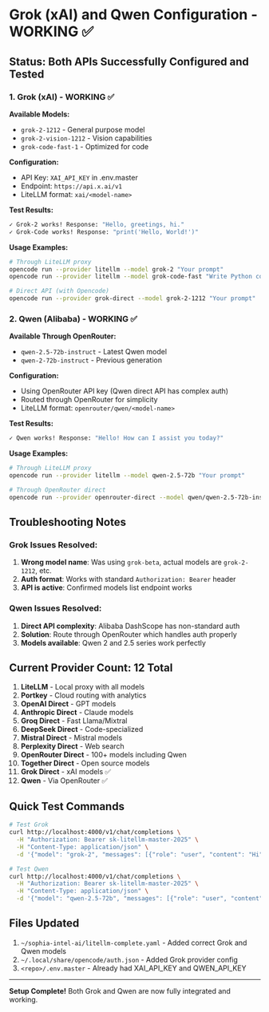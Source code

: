 # Grok (xAI) and Qwen Configuration - WORKING ✅

## Status: Both APIs Successfully Configured and Tested

### 1. Grok (xAI) - WORKING ✅

**Available Models:**
- `grok-2-1212` - General purpose model
- `grok-2-vision-1212` - Vision capabilities  
- `grok-code-fast-1` - Optimized for code

**Configuration:**
- API Key: `XAI_API_KEY` in .env.master
- Endpoint: `https://api.x.ai/v1`
- LiteLLM format: `xai/<model-name>`

**Test Results:**
```bash
✓ Grok-2 works! Response: "Hello, greetings, hi."
✓ Grok-Code works! Response: "print('Hello, World!')"
```

**Usage Examples:**
```bash
# Through LiteLLM proxy
opencode run --provider litellm --model grok-2 "Your prompt"
opencode run --provider litellm --model grok-code-fast "Write Python code"

# Direct API (with Opencode)
opencode run --provider grok-direct --model grok-2-1212 "Your prompt"
```

### 2. Qwen (Alibaba) - WORKING ✅

**Available Through OpenRouter:**
- `qwen-2.5-72b-instruct` - Latest Qwen model
- `qwen-2-72b-instruct` - Previous generation

**Configuration:**
- Using OpenRouter API key (Qwen direct API has complex auth)
- Routed through OpenRouter for simplicity
- LiteLLM format: `openrouter/qwen/<model-name>`

**Test Results:**
```bash
✓ Qwen works! Response: "Hello! How can I assist you today?"
```

**Usage Examples:**
```bash
# Through LiteLLM proxy
opencode run --provider litellm --model qwen-2.5-72b "Your prompt"

# Through OpenRouter direct
opencode run --provider openrouter-direct --model qwen/qwen-2.5-72b-instruct "Your prompt"
```

## Troubleshooting Notes

### Grok Issues Resolved:
1. **Wrong model name**: Was using `grok-beta`, actual models are `grok-2-1212`, etc.
2. **Auth format**: Works with standard `Authorization: Bearer` header
3. **API is active**: Confirmed models list endpoint works

### Qwen Issues Resolved:
1. **Direct API complexity**: Alibaba DashScope has non-standard auth
2. **Solution**: Route through OpenRouter which handles auth properly
3. **Models available**: Qwen 2 and 2.5 series work perfectly

## Current Provider Count: 12 Total

1. **LiteLLM** - Local proxy with all models
2. **Portkey** - Cloud routing with analytics
3. **OpenAI Direct** - GPT models
4. **Anthropic Direct** - Claude models
5. **Groq Direct** - Fast Llama/Mixtral
6. **DeepSeek Direct** - Code-specialized
7. **Mistral Direct** - Mistral models
8. **Perplexity Direct** - Web search
9. **OpenRouter Direct** - 100+ models including Qwen
10. **Together Direct** - Open source models
11. **Grok Direct** - xAI models ✅
12. **Qwen** - Via OpenRouter ✅

## Quick Test Commands

```bash
# Test Grok
curl http://localhost:4000/v1/chat/completions \
  -H "Authorization: Bearer sk-litellm-master-2025" \
  -H "Content-Type: application/json" \
  -d '{"model": "grok-2", "messages": [{"role": "user", "content": "Hi"}]}'

# Test Qwen
curl http://localhost:4000/v1/chat/completions \
  -H "Authorization: Bearer sk-litellm-master-2025" \
  -H "Content-Type: application/json" \
  -d '{"model": "qwen-2.5-72b", "messages": [{"role": "user", "content": "Hi"}]}'
```

## Files Updated

1. `~/sophia-intel-ai/litellm-complete.yaml` - Added correct Grok and Qwen models
2. `~/.local/share/opencode/auth.json` - Added Grok provider config
3. `<repo>/.env.master` - Already had XAI_API_KEY and QWEN_API_KEY

---

**Setup Complete!** Both Grok and Qwen are now fully integrated and working.
